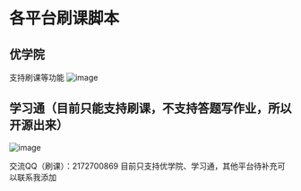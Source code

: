 # 各平台刷课脚本
## 优学院
支持刷课等功能
![image](https://github.com/user-attachments/assets/dd322179-e979-418c-9a63-4c342961e2e1)
## 学习通（目前只能支持刷课，不支持答题写作业，所以开源出来）
![image](https://github.com/user-attachments/assets/cd14fce2-fb23-40bc-b23f-abcac9f39d2d)

交流QQ（刷课）：2172700869
目前只支持优学院、学习通，其他平台待补充可以联系我添加

